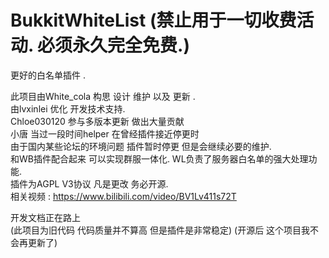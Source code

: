 # BukkitWhiteList (禁止用于一切收费活动. 必须永久完全免费.)
更好的白名单插件 .

此项目由White_cola 构思 设计 维护 以及 更新 .<br>
由lvxinlei 优化 开发技术支持.<br>
Chloe030120 参与多版本更新 做出大量贡献<br>
小唐 当过一段时间helper 在曾经插件接近停更时<br>
由于国内某些论坛的环境问题 插件暂时停更 但是会继续必要的维护.<br>
和WB插件配合起来 可以实现群服一体化. WL负责了服务器白名单的强大处理功能.<br>
插件为AGPL V3协议 凡是更改 务必开源.<br>
相关视频 : https://www.bilibili.com/video/BV1Lv411s72T<br>

 开发文档正在路上 <br>
 (此项目为旧代码 代码质量并不算高 但是插件是非常稳定) (开源后 这个项目我不会再更新了)<br>
